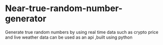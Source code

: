 # Near-true-random-number-generator
Generate true random numbers by using real time data such as crypto price and live weather data can be used as an api ,built using python 
